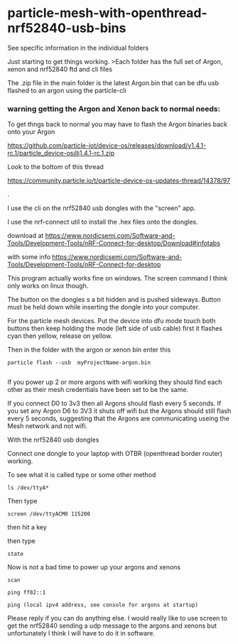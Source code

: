 # particle-mesh-with-openthread-nrf52840-usb-bins


See specific information in the individual folders

Just starting to get things working. >Each folder has the full set of Argon, xenon and nrf52840 ftd and cli files

The .zip file in the main folder is the latest Argon.bin that can be dfu usb flashed to an argon using the particle-cli



### warning getting the Argon and Xenon back to normal needs:

To get thngs back to normal you may have to flash the Argon binaries back onto your Argon

https://github.com/particle-iot/device-os/releases/download/v1.4.1-rc.1/particle_device-os@1.4.1-rc.1.zip

Look to the bottom of this thread 

https://community.particle.io/t/particle-device-os-updates-thread/14378/97



.



I use the cli on the nrf52840 usb dongles with the "screen" app.

I use the nrf-connect util to install the .hex files onto the dongles. 

download at https://www.nordicsemi.com/Software-and-Tools/Development-Tools/nRF-Connect-for-desktop/Download#infotabs

with some info https://www.nordicsemi.com/Software-and-Tools/Development-Tools/nRF-Connect-for-desktop

This program actually works fine on windows. The screen command I think only works on linux though.

The button on the dongles s a bit hidden and is pushed sideways. Button must be held down while inserting the dongle into your computer. 


For the particle mesh devices. Put the device into dfu mode touch both buttons then keep holding the mode (left side of usb cable) first it flashes cyan then yellow, release on yellow.

Then in the folder with the argon or xenon bin enter this

```
particle flash --usb  myProjectName-argon.bin


```

If you power up 2 or more argons with wifi working they should find each other as their mesh credentials have been set to be the same. 

If you connect D0 to 3v3 then all Argons should flash every 5 seconds. If you set any Argon D6 to 3V3 it shuts off wifi but the Argons should still flash every 5 seconds, suggesting that the Argons are communicating useing the Mesh network and not wifi.



With the nrf52840 usb dongles

Connect one dongle to your laptop with OTBR (openthread border router) working.

To see what it is called type or some other method

```ls /dev/ttyA*```

Then type 

```screen /dev/ttyACM0 115200```

then hit a key

then type

```state```


Now is not a bad time to power up your argons and xenons

```scan```

```ping ff02::1 ```


``` ping (local ipv4 address, see console for argons at startup) ```


Please reply if you can do anything else. I would really like to use screen to get the nrf52840 sending a udp message to the argons and xenons but unfortunately I think I will have to do it in software.


